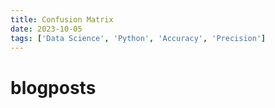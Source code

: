 ```yaml
---
title: Confusion Matrix
date: 2023-10-05
tags: ['Data Science', 'Python', 'Accuracy', 'Precision']
---
```


# blogposts
